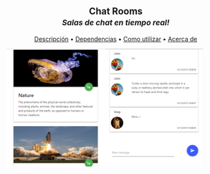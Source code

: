 <h2 align="center">Chat Rooms<br><small><i>Salas de chat en tiempo real!</i></small></h2>

<p align="center">
  <a href="#descripcion">Descripción</a> •
  <a href="#dependencias">Dependencias</a> •
  <a href="#como-utilizar">Como utilizar</a> •
  <a href="#acerca-de">Acerca de</a>
</p>

<a href="#!"><img align="left" width="45%" src="https://github.com/P-Jonathan/Chat/blob/master/src/uploads/default/example-3.PNG"></a>
<a href="#!"><img align="left" width="45%" src="https://github.com/P-Jonathan/Chat/blob/master/src/uploads/default/example-4.PNG"></a>
